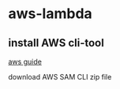 # aws-lambda


## install AWS cli-tool

[aws guide](https://docs.aws.amazon.com/serverless-application-model/latest/developerguide/serverless-sam-cli-install-linux.html)

download AWS SAM CLI zip file
```
```
